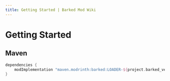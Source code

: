 ```yaml
---
title: Getting Started | Barked Mod Wiki
---
```


# Getting Started

## Maven

```gradle
dependencies {
    modImplementation "maven.modrinth:barked:LOADER-${project.barked_version}"
}
```
